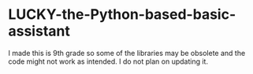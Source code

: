 # LUCKY-the-Python-based-basic-assistant
I made this is 9th grade so some of the libraries may be obsolete and the code might not work as intended. I do not plan on updating it.
